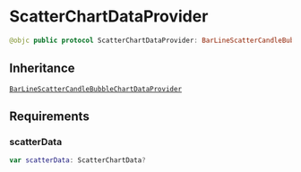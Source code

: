 # ScatterChartDataProvider

``` swift
@objc public protocol ScatterChartDataProvider: BarLineScatterCandleBubbleChartDataProvider
```

## Inheritance

[`BarLineScatterCandleBubbleChartDataProvider`](/BarLineScatterCandleBubbleChartDataProvider)

## Requirements

### scatterData

``` swift
var scatterData: ScatterChartData?
```
